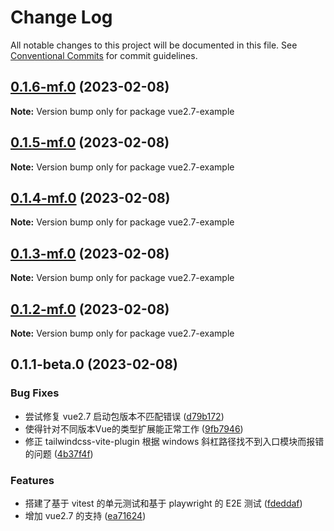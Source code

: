 # Change Log

All notable changes to this project will be documented in this file.
See [Conventional Commits](https://conventionalcommits.org) for commit guidelines.

## [0.1.6-mf.0](https://codehub-dg-g.huawei.com/AIF/TINY/opentiny-vue/compare/vue2.7-example@0.1.5-mf.0...vue2.7-example@0.1.6-mf.0) (2023-02-08)

**Note:** Version bump only for package vue2.7-example





## [0.1.5-mf.0](https://codehub-dg-g.huawei.com/AIF/TINY/opentiny-vue/compare/vue2.7-example@0.1.4-mf.0...vue2.7-example@0.1.5-mf.0) (2023-02-08)

**Note:** Version bump only for package vue2.7-example





## [0.1.4-mf.0](https://codehub-dg-g.huawei.com/AIF/TINY/opentiny-vue/compare/vue2.7-example@0.1.3-mf.0...vue2.7-example@0.1.4-mf.0) (2023-02-08)

**Note:** Version bump only for package vue2.7-example





## [0.1.3-mf.0](https://codehub-dg-g.huawei.com/AIF/TINY/opentiny-vue/compare/vue2.7-example@0.1.2-mf.0...vue2.7-example@0.1.3-mf.0) (2023-02-08)

**Note:** Version bump only for package vue2.7-example





## [0.1.2-mf.0](https://codehub-dg-g.huawei.com/AIF/TINY/opentiny-vue/compare/vue2.7-example@0.1.1-beta.0...vue2.7-example@0.1.2-mf.0) (2023-02-08)

**Note:** Version bump only for package vue2.7-example





## 0.1.1-beta.0 (2023-02-08)


### Bug Fixes

* 尝试修复 vue2.7 启动包版本不匹配错误 ([d79b172](https://codehub-dg-g.huawei.com/AIF/TINY/opentiny-vue/commits/d79b17219a7dfdde9cd4621315264ec76b5306b2))
* 使得针对不同版本Vue的类型扩展能正常工作 ([9fb7946](https://codehub-dg-g.huawei.com/AIF/TINY/opentiny-vue/commits/9fb79466ddc848385d4231bbee51c189a849868c))
* 修正 tailwindcss-vite-plugin 根据 windows 斜杠路径找不到入口模块而报错的问题 ([4b37f4f](https://codehub-dg-g.huawei.com/AIF/TINY/opentiny-vue/commits/4b37f4f43f64588b223957fe362d29d59af98ba1))


### Features

* 搭建了基于 vitest 的单元测试和基于 playwright 的 E2E 测试 ([fdeddaf](https://codehub-dg-g.huawei.com/AIF/TINY/opentiny-vue/commits/fdeddaf6c753c737caf5434cea2c86cc4292a311))
* 增加 vue2.7 的支持 ([ea71624](https://codehub-dg-g.huawei.com/AIF/TINY/opentiny-vue/commits/ea71624e33eef95536ad3adb66d5e646cf734cbe))
